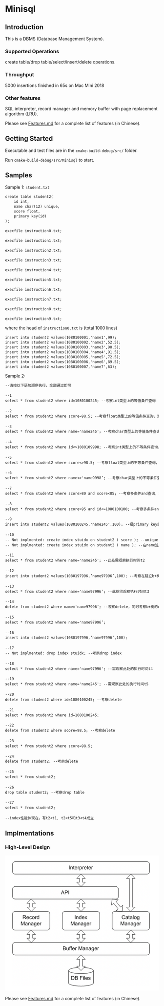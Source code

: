 # Minisql

## Introduction

This is a DBMS (Database Management System).

### Supported Operations

create table/drop table/select/insert/delete operations. 

### Throughput

5000 insertions finished in 65s on Mac Mini 2018

### Other features 

SQL interpreter, record manager and memory buffer with page replacement algorithm (LRU).

Please see [Features.md](./Features.md) for a complete list of features (in Chinese).


## Getting Started

Executable and test files are in the `cmake-build-debug/src/` folder.

Run `cmake-build-debug/src/Minisql` to start.

## Samples

Sample 1: `student.txt`

```mysql
create table student2(
	id int,
	name char(12) unique,
	score float,
	primary key(id) 
);

execfile instruction0.txt;

execfile instruction1.txt;

execfile instruction2.txt;

execfile instruction3.txt;

execfile instruction4.txt;

execfile instruction5.txt;

execfile instruction6.txt;

execfile instruction7.txt;

execfile instruction8.txt;

execfile instruction9.txt;
```

where the head of `instruction0.txt` is (total 1000 lines)

```mysql
insert into student2 values(1080100001,'name1',99);
insert into student2 values(1080100002,'name2',52.5);
insert into student2 values(1080100003,'name3',98.5);
insert into student2 values(1080100004,'name4',91.5);
insert into student2 values(1080100005,'name5',72.5);
insert into student2 values(1080100006,'name6',89.5);
insert into student2 values(1080100007,'name7',63);
```

Sample 2:

```txt
--请按以下语句顺序执行，全部通过即可

--1
select * from student2 where id=1080100245; --考察int类型上的等值条件查询 

--2
select * from student2 where score=98.5; --考察float类型上的等值条件查询，观察数量 

--3
select * from student2 where name='name245'; --考察char类型上的等值条件查询，此处需观察执行时间t1

--4
select * from student2 where id<>1080109998; --考察int类型上的不等条件查询，观察数量

--5
select * from student2 where score<>98.5; --考察float类型上的不等条件查询，观察数量

--6
select * from student2 where name<>'name9998’; --考察char类型上的不等条件查询，观察数量 

--7
select * from student2 where score>80 and score<85; --考察多条件and查询，观察数量 

--8
select * from student2 where score>95 and id<=1080100100; --考察多条件and查询，观察数量 

--9
insert into student2 values(1080100245,'name245',100); --报primary key约束冲突（或报unique约束冲突）

--10
-- Not implmented: create index stuidx on student2 ( score ); --unique key才能建立索引
-- Not implmented: create index stuidx on student2 ( name ); --在name这个unique属性上创建index

--11
select * from student2 where name='name245'; --此处需观察执行时间t2

--12
insert into student2 values(1080197996,’name97996’,100); --考察在建立b+树后再插入数据，b+树有没有做好insert

--13
select * from student2 where name='name97996’; --此处需观察执行时间t3

--14
delete from student2 where name='name97996’; --考察delete，同时考察b+树的delete

--15
select * from student2 where name='name97996’;

--16
insert into student2 values(1080197996,’name97996’,100);

--17
-- Not implmented: drop index stuidx; --考察drop index

--18
select * from student2 where name='name97996'; --需观察此处的执行时间t4

--19
select * from student2 where name='name245'; --需观察此处的执行时间t5

--20
delete from student2 where id=1080100245; --考察delete

--21
select * from student2 where id=1080100245;

--22
delete from student2 where score=98.5; --考察delete

--23
select * from student2 where score=98.5;

--24
delete from student2; --考察delete

--25
select * from student2;

--26
drop table student2; --考察drop table

--27
select * from student2;

--index性能体现在，有t2<t1, t2<t5和t3<t4成立
```

## Implmentations

### High-Level Design

<img src="https://github.com/ztyreg/minisql/blob/master/design.png" width="600">

Please see [Features.md](./Features.md) for a complete list of features (in Chinese).
